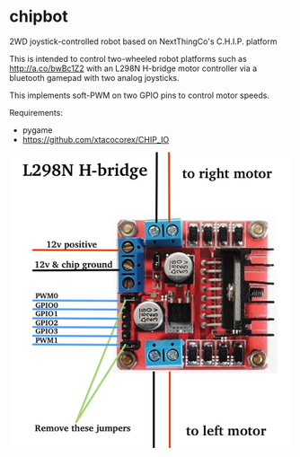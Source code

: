 # chipbot
2WD joystick-controlled robot based on NextThingCo's C.H.I.P. platform

This is intended to control two-wheeled robot platforms such as http://a.co/bwBc1Z2 with an L298N H-bridge motor controller via a bluetooth gamepad with two analog joysticks.

This implements soft-PWM on two GPIO pins to control motor speeds. 

Requirements: 
- pygame
- https://github.com/xtacocorex/CHIP_IO

![wiring diagram](images/h-bridge.jpg)
